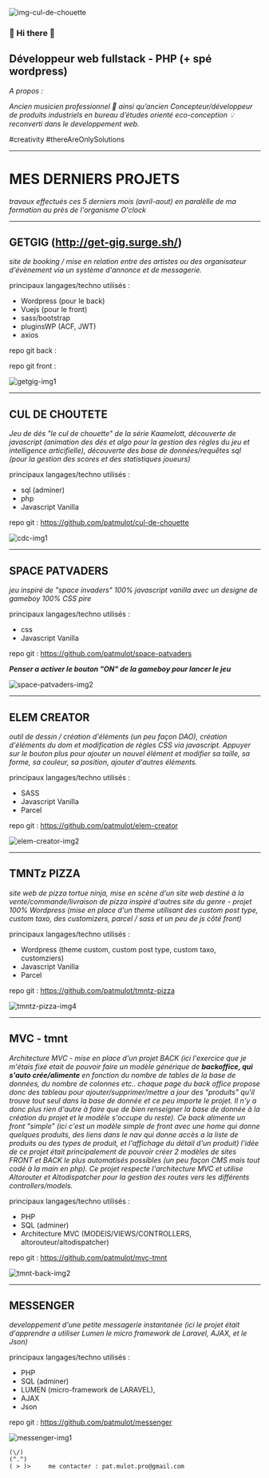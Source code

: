 
![img-cul-de-chouette](https://github.com/patmulot/patmulot/blob/main/img/img-cul-de-chouette.jpg)
###  :metal: Hi there :metal:
## Développeur web fullstack - PHP (+ spé wordpress)
*A propos :*

*Ancien musicien professionnel :guitar: ainsi qu’ancien Concepteur/développeur de produits industriels en bureau d’études orienté eco-conception :bulb: reconverti dans le developpement web.*

#creativity #thereAreOnlySolutions 


---
# MES DERNIERS PROJETS 
*travaux effectués ces 5 derniers mois (avril-aout) en paralèlle de ma formation au près de l'organisme O'clock*


---
## GETGIG (http://get-gig.surge.sh/)
  
*site de booking / mise en relation entre des artistes ou des organisateur d'évènement via un système d'annonce et de messagerie.*

principaux langages/techno utilisés :
- Wordpress (pour le back)
- Vuejs (pour le front)
- sass/bootstrap
- pluginsWP (ACF, JWT)
- axios

repo git back :

repo git front :

![getgig-img1](https://github.com/patmulot/getgig/blob/main/getgig-img1.JPG)


---
## CUL DE CHOUTETE
  
*Jeu de dés "le cul de chouette" de la série Kaamelott, découverte de javascript (animation des dés et algo pour la gestion des règles du jeu et intelligence articifielle), découverte des base de données/requêtes sql (pour la gestion des scores et des statistiques joueurs)*

principaux langages/techno utilisés :
- sql (adminer)
- php
- Javascript Vanilla

repo git : https://github.com/patmulot/cul-de-chouette

![cdc-img1](https://github.com/patmulot/cul-de-chouette/blob/main/cdc-img1.JPG)


---
## SPACE PATVADERS

*jeu inspiré de "space invaders" 100% javascript vanilla avec un designe de gameboy 100% CSS pire*

principaux langages/techno utilisés :
- css
- Javascript Vanilla

repo git : https://github.com/patmulot/space-patvaders
  
***Penser a activer le bouton "ON" de la gameboy pour lancer le jeu***

![space-patvaders-img2](https://github.com/patmulot/space-patvaders/blob/main/space-patvaders-img2.JPG)


---
## ELEM CREATOR

*outil de dessin / création d'éléments (un peu façon DAO), création d'éléments du dom et modification de règles CSS via javascript. Appuyer sur le bouton plus pour ajouter un nouvel élément et modifier sa taille, sa forme, sa couleur, sa position, ajouter d'autres éléments.*

principaux langages/techno utilisés :
- SASS
- Javascript Vanilla
- Parcel

repo git : https://github.com/patmulot/elem-creator

![elem-creator-img2](https://github.com/patmulot/elem-creator/blob/main/elem-creator-img2.JPG)


---
## TMNTz PIZZA

*site web de pizza tortue ninja, mise en scène d'un site web destiné à la vente/commande/livraison de pizza inspiré d'autres site du genre - projet 100% Wordpress (mise en place d'un theme utilisant des custom post type, custom taxo, des customizers, parcel / sass et un peu de js côté front)*

principaux langages/techno utilisés :
- Wordpress (theme custom, custom post type, custom taxo, customziers)
- Javascript Vanilla
- Parcel

repo git : https://github.com/patmulot/tmntz-pizza

<!-- ![tmntz-pizza-img2](https://github.com/patmulot/tmntz-pizza/blob/main/tmntz-pizza-img2.JPG)
![tmntz-pizza-img3](https://github.com/patmulot/tmntz-pizza/blob/main/tmntz-pizza-img3.JPG) -->
![tmntz-pizza-img4](https://github.com/patmulot/tmntz-pizza/blob/main/tmntz-pizza-img4.JPG)


---
## MVC - tmnt

*Architecture MVC - mise en place d'un projet BACK (ici l'exercice que je m'étais fixé etait de pouvoir faire un modèle générique de ***backoffice, qui s'auto crée/alimente*** en fonction du nombre de tables de la base de données, du nombre de colonnes etc.. chaque page du back office propose donc des tableau pour ajouter/supprimer/mettre a jour des "produits" qu'il trouve tout seul dans la base de donnée et ce peu importe le projet. Il n'y a donc plus rien d'autre à faire que de bien renseigner la base de donnée à la création du projet et le modèle s'occupe du reste). Ce back alimente un front "simple" (ici c'est un modèle simple de front avec une home qui donne quelques produits, des liens dans le nav qui donne accès a la liste de produits ou des types de produit, et l'affichage du détail d'un produit) l'idée de ce projet était principalement de pouvoir créer 2 modèles de sites FRONT et BACK le plus automatisés possibles (un peu façon CMS mais tout codé à la main en php). Ce projet respecte l'architecture MVC et utilise Altorouter et Altodispatcher pour la gestion des routes vers les différents controllers/models.*

principaux langages/techno utilisés :
- PHP
- SQL (adminer)
- Architecture MVC (MODElS/VIEWS/CONTROLLERS, altorouteur/altodispatcher)

repo git : https://github.com/patmulot/mvc-tmnt

![tmnt-back-img2](https://github.com/patmulot/mvc-tmnt/blob/main/tmnt-back-img2.JPG)


---
## MESSENGER

*developpement d'une petite messagerie instantanée (ici le projet était d'apprendre a utiliser Lumen le micro framework de Laravel, AJAX, et le Json)*

principaux langages/techno utilisés :
- PHP
- SQL (adminer)
- LUMEN (micro-framework de LARAVEL),
- AJAX
- Json

repo git : https://github.com/patmulot/messenger

![messenger-img1](https://github.com/patmulot/messenger/blob/main/messenger-img1.JPG)







    (\/)
    (^.^)      
    ( > )>     me contacter : pat.mulot.pro@gmail.com

